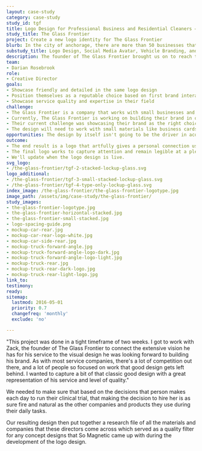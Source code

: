 ```yaml
---
layout: case-study
category: case-study
study_id: tgf
title: Logo Design for Professional Business and Residential Cleaners — The Glass Frontier
study_title: The Glass Frontier
project: Create a new logo identity for The Glass Frontier
blurb: In the city of anchorage, there are more than 50 businesses that serve businesses and residential homes with window, roof, and gutter cleaning. How do you show the level of quality and detail of service in a way that leads other people to choose your service?
substudy_title: Logo Design, Social Media Avatar, Vehicle Branding, and Framework
description: The founder of The Glass Frontier brought us on to reach their goal of building a strong and reliable brand that represents them as the best price and most communicative with amazing customer service
team:
- Darian Rosebrook
role:
- Creative Director
goals:
- Showcase friendly and detailed in the same logo design
- Position themselves as a reputable choice based on first brand interaction
- Showcase service quality and expertise in their field
challenge:
- The Glass Frontier is a company that works with small businesses and residential homes to clean the exterior gutters, windows, and roof, keeping businesses gleaming and appealing to customers.
- Currently, The Glass Frontier is working on building their brand in order to be outrunning their competition from the getgo.
- Their current challenge was showcasing their brand as the right choice to home and business owners in a place of vast marketplace competition.
- The design will need to work with small materials like business cards, hats, and t-shirts as well as with large applications like signage, vehicle decals, and more.
opportunities: The design by itself isn't going to be the driver in acquiring new business, however, what the brand mark and logo design is intended to do is show that the business is commited to quality and worth the investment. The design can showcase both detail-oriented results as well as a friendly and approachable brand. The mark would have to be memorable and bold, yet simple enough to recall when recommending or recalling the service providers for window and roof cleaning.
outcome:
- The end result is a logo that artfully gives a personal connection using rounded corners and the human element of custom hand lettering. Though the business has yet to open, they are prepared from the gates with a logo that plays on the history of handyman services and current design that appeals to more than one market.
- The final logo works to capture attention and remain legible at a plethora of sizes along with different marks for different uses.
- We'll update when the logo design is live.
svg_logo:
- /the-glass-frontier/tgf-2-stacked-lockup-glass.svg 
logo_additional:
- /the-glass-frontier/tgf-3-small-stacked-lockup-glass.svg 
- /the-glass-frontier/tgf-4-type-only-lockup-glass.svg
index_image: /the-glass-frontier/the-glass-frontier-logotype.jpg 
image_path: /assets/img/case-study/the-glass-frontier/
study_images:
- the-glass-frontier-logotype.jpg
- the-glass-frontier-horizontal-stacked.jpg
- the-glass-frontier-small-stacked.jpg
- logo-spacing-guide.png
- mockup-car-rear.jpg
- mockup-car-rear-logo-white.jpg
- mockup-car-side-rear.jpg
- mockup-truck-forward-angle.jpg
- mockup-truck-forward-angle-logo-dark.jpg
- mockup-truck-forward-angle-logo-light.jpg
- mockup-truck-rear.jpg
- mockup-truck-rear-dark-logo.jpg
- mockup-truck-rear-light-logo.jpg
link_to:
testimony:
ready: 
sitemap:
  lastmod: 2016-05-01
  priority: 0.7
  changefreq: 'monthly'
  exclude: 'no'

---
```

"This project was done in a tight timeframe of two weeks. I got to work with Zack, the founder of The Glass Frontier to connect the extensive vision he has for his service to the visual design he was looking forward to building his brand. As with most service companies, there's a lot of competition out there, and a lot of people so focused on work that good design gets left behind. I wanted to capture a bit of that classic good design with a great representation of his service and level of quality."

We needed to make sure that based on the decisions that person makes each day to run their clinical trial, that making the decision to hire her is as sure fire and natural as the other companies and products they use during their daily tasks.

Our resulting design then put together a research file of all the materials and companies that these directors come across which served as a quality filter for any concept designs that So Magnetic came up with during the development of the logo design.
